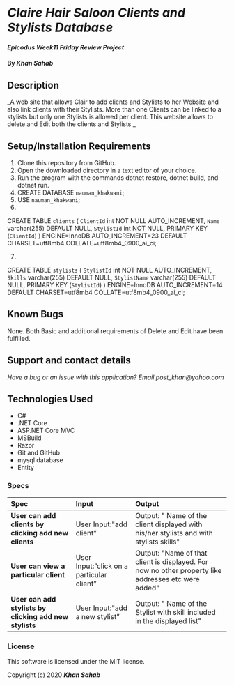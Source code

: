 # _Claire Hair Saloon Clients and Stylists Database_

#### _Epicodus Week11 Friday Review Project_

#### By _**Khan Sahab**_

## Description

_A web site that allows Clair to add clients and Stylists to her Website and also link clients with their Stylists. More than one Clients can be linked to a stylists but only one Stylists is allowed per client. This website allows to delete and Edit both the clients and Stylists _

## Setup/Installation Requirements

1. Clone this repository from GitHub.
2. Open the downloaded directory in a text editor of your choice.
3. Run the program with the commands dotnet restore, dotnet build, and dotnet run.
4. CREATE DATABASE `nauman_khakwani`;
5. USE `nauman_khakwani`;
6. 
CREATE TABLE `clients` (
  `ClientId` int NOT NULL AUTO_INCREMENT,
  `Name` varchar(255) DEFAULT NULL,
  `StylistId` int NOT NULL,
  PRIMARY KEY (`ClientId`)
) ENGINE=InnoDB AUTO_INCREMENT=23 DEFAULT CHARSET=utf8mb4 COLLATE=utf8mb4_0900_ai_ci;

7. 
CREATE TABLE `stylists` (
  `StylistId` int NOT NULL AUTO_INCREMENT,
  `Skills` varchar(255) DEFAULT NULL,
  `StylistName` varchar(255) DEFAULT NULL,
  PRIMARY KEY (`StylistId`)
) ENGINE=InnoDB AUTO_INCREMENT=14 DEFAULT CHARSET=utf8mb4 COLLATE=utf8mb4_0900_ai_ci;



## Known Bugs
 
None. Both Basic and additional requirements of Delete and Edit have been fulfilled.
 
## Support and contact details

_Have a bug or an issue with this application? Email post_khan@yahoo.com_

## Technologies Used

* C#
* .NET Core
* ASP.NET Core MVC
* MSBuild
* Razor
* Git and GitHub
* mysql database
* Entity

### Specs
| Spec | Input | Output |
| :------------- | :------------- | :------------- |
| **User can add clients by clicking add new clients** | User Input:"add client” | Output: " Name of the client displayed with his/her stylists and with stylists skills" |
| **User can view a particular client** | User Input:”click on a particular client” | Output: "Name of that client is displayed. For now no other property like addresses etc were added" |
| **User can add stylists by clicking add new stylists** | User Input:"add a new stylist” | Output: " Name of the Stylist with skill included in the displayed list" |


### License

This software is licensed under the MIT license.

Copyright (c) 2020 **_Khan Sahab_**
